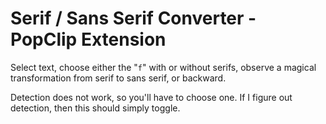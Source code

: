 Serif / Sans Serif Converter - PopClip Extension
==============================

Select text, choose either the "`f`" with or without serifs, observe a magical transformation from serif to sans serif, or backward.

Detection does not work, so you'll have to choose one. If I figure out detection, then this should simply toggle.
